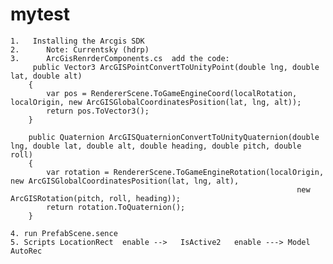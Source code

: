 
# mytest
  
    1.   Installing the Arcgis SDK  
    2.		Note: Currentsky (hdrp)  
    3.    	ArcGisRenrderComponents.cs  add the code:  
    	 public Vector3 ArcGISPointConvertToUnityPoint(double lng, double lat, double alt)  
		{  
			var pos = RendererScene.ToGameEngineCoord(localRotation, localOrigin, new ArcGISGlobalCoordinatesPosition(lat, lng, alt));  
			return pos.ToVector3();  
		}  
  
		public Quaternion ArcGISQuaternionConvertToUnityQuaternion(double lng, double lat, double alt, double heading, double pitch, double roll)  
		{  
			var rotation = RendererScene.ToGameEngineRotation(localOrigin, new ArcGISGlobalCoordinatesPosition(lat, lng, alt),  
																	new ArcGISRotation(pitch, roll, heading));  
			return rotation.ToQuaternion();  
		}  
    
    4. run PrefabScene.sence  
    5. Scripts LocationRect  enable -->   IsActive2   enable ---> Model AutoRec     
    
    
    
